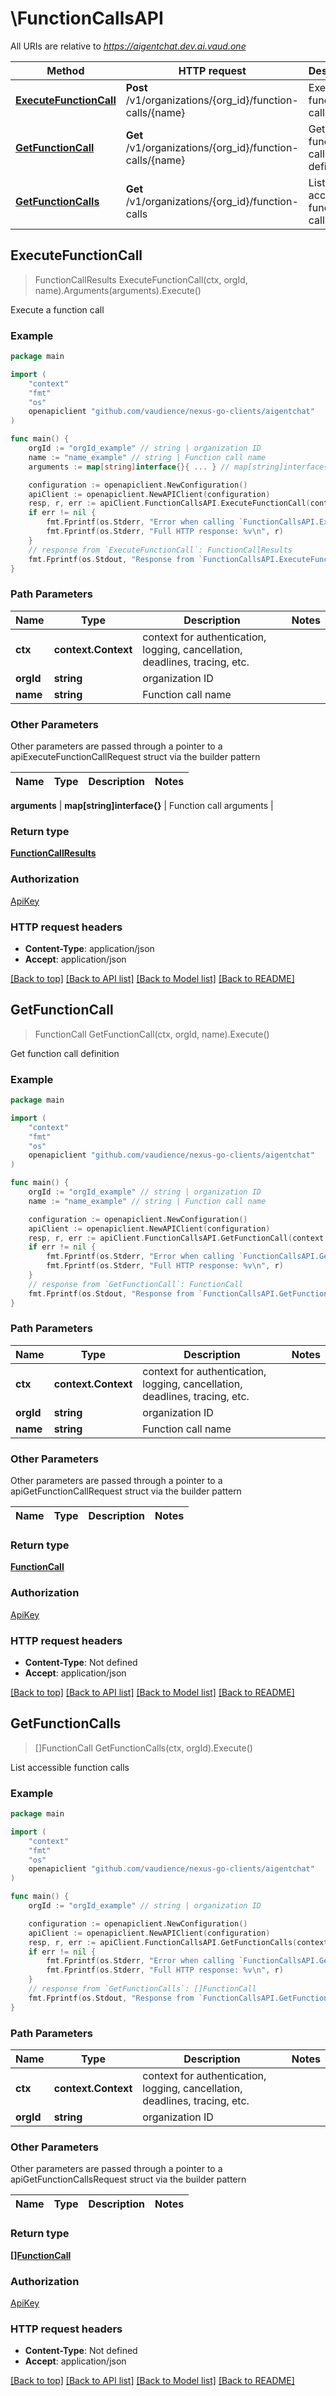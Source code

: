 # \FunctionCallsAPI

All URIs are relative to *https://aigentchat.dev.ai.vaud.one*

Method | HTTP request | Description
------------- | ------------- | -------------
[**ExecuteFunctionCall**](FunctionCallsAPI.md#ExecuteFunctionCall) | **Post** /v1/organizations/{org_id}/function-calls/{name} | Execute a function call
[**GetFunctionCall**](FunctionCallsAPI.md#GetFunctionCall) | **Get** /v1/organizations/{org_id}/function-calls/{name} | Get function call definition
[**GetFunctionCalls**](FunctionCallsAPI.md#GetFunctionCalls) | **Get** /v1/organizations/{org_id}/function-calls | List accessible function calls



## ExecuteFunctionCall

> FunctionCallResults ExecuteFunctionCall(ctx, orgId, name).Arguments(arguments).Execute()

Execute a function call



### Example

```go
package main

import (
	"context"
	"fmt"
	"os"
	openapiclient "github.com/vaudience/nexus-go-clients/aigentchat"
)

func main() {
	orgId := "orgId_example" // string | organization ID
	name := "name_example" // string | Function call name
	arguments := map[string]interface{}{ ... } // map[string]interface{} | Function call arguments

	configuration := openapiclient.NewConfiguration()
	apiClient := openapiclient.NewAPIClient(configuration)
	resp, r, err := apiClient.FunctionCallsAPI.ExecuteFunctionCall(context.Background(), orgId, name).Arguments(arguments).Execute()
	if err != nil {
		fmt.Fprintf(os.Stderr, "Error when calling `FunctionCallsAPI.ExecuteFunctionCall``: %v\n", err)
		fmt.Fprintf(os.Stderr, "Full HTTP response: %v\n", r)
	}
	// response from `ExecuteFunctionCall`: FunctionCallResults
	fmt.Fprintf(os.Stdout, "Response from `FunctionCallsAPI.ExecuteFunctionCall`: %v\n", resp)
}
```

### Path Parameters


Name | Type | Description  | Notes
------------- | ------------- | ------------- | -------------
**ctx** | **context.Context** | context for authentication, logging, cancellation, deadlines, tracing, etc.
**orgId** | **string** | organization ID | 
**name** | **string** | Function call name | 

### Other Parameters

Other parameters are passed through a pointer to a apiExecuteFunctionCallRequest struct via the builder pattern


Name | Type | Description  | Notes
------------- | ------------- | ------------- | -------------


 **arguments** | **map[string]interface{}** | Function call arguments | 

### Return type

[**FunctionCallResults**](FunctionCallResults.md)

### Authorization

[ApiKey](../README.md#ApiKey)

### HTTP request headers

- **Content-Type**: application/json
- **Accept**: application/json

[[Back to top]](#) [[Back to API list]](../README.md#documentation-for-api-endpoints)
[[Back to Model list]](../README.md#documentation-for-models)
[[Back to README]](../README.md)


## GetFunctionCall

> FunctionCall GetFunctionCall(ctx, orgId, name).Execute()

Get function call definition



### Example

```go
package main

import (
	"context"
	"fmt"
	"os"
	openapiclient "github.com/vaudience/nexus-go-clients/aigentchat"
)

func main() {
	orgId := "orgId_example" // string | organization ID
	name := "name_example" // string | Function call name

	configuration := openapiclient.NewConfiguration()
	apiClient := openapiclient.NewAPIClient(configuration)
	resp, r, err := apiClient.FunctionCallsAPI.GetFunctionCall(context.Background(), orgId, name).Execute()
	if err != nil {
		fmt.Fprintf(os.Stderr, "Error when calling `FunctionCallsAPI.GetFunctionCall``: %v\n", err)
		fmt.Fprintf(os.Stderr, "Full HTTP response: %v\n", r)
	}
	// response from `GetFunctionCall`: FunctionCall
	fmt.Fprintf(os.Stdout, "Response from `FunctionCallsAPI.GetFunctionCall`: %v\n", resp)
}
```

### Path Parameters


Name | Type | Description  | Notes
------------- | ------------- | ------------- | -------------
**ctx** | **context.Context** | context for authentication, logging, cancellation, deadlines, tracing, etc.
**orgId** | **string** | organization ID | 
**name** | **string** | Function call name | 

### Other Parameters

Other parameters are passed through a pointer to a apiGetFunctionCallRequest struct via the builder pattern


Name | Type | Description  | Notes
------------- | ------------- | ------------- | -------------



### Return type

[**FunctionCall**](FunctionCall.md)

### Authorization

[ApiKey](../README.md#ApiKey)

### HTTP request headers

- **Content-Type**: Not defined
- **Accept**: application/json

[[Back to top]](#) [[Back to API list]](../README.md#documentation-for-api-endpoints)
[[Back to Model list]](../README.md#documentation-for-models)
[[Back to README]](../README.md)


## GetFunctionCalls

> []FunctionCall GetFunctionCalls(ctx, orgId).Execute()

List accessible function calls



### Example

```go
package main

import (
	"context"
	"fmt"
	"os"
	openapiclient "github.com/vaudience/nexus-go-clients/aigentchat"
)

func main() {
	orgId := "orgId_example" // string | organization ID

	configuration := openapiclient.NewConfiguration()
	apiClient := openapiclient.NewAPIClient(configuration)
	resp, r, err := apiClient.FunctionCallsAPI.GetFunctionCalls(context.Background(), orgId).Execute()
	if err != nil {
		fmt.Fprintf(os.Stderr, "Error when calling `FunctionCallsAPI.GetFunctionCalls``: %v\n", err)
		fmt.Fprintf(os.Stderr, "Full HTTP response: %v\n", r)
	}
	// response from `GetFunctionCalls`: []FunctionCall
	fmt.Fprintf(os.Stdout, "Response from `FunctionCallsAPI.GetFunctionCalls`: %v\n", resp)
}
```

### Path Parameters


Name | Type | Description  | Notes
------------- | ------------- | ------------- | -------------
**ctx** | **context.Context** | context for authentication, logging, cancellation, deadlines, tracing, etc.
**orgId** | **string** | organization ID | 

### Other Parameters

Other parameters are passed through a pointer to a apiGetFunctionCallsRequest struct via the builder pattern


Name | Type | Description  | Notes
------------- | ------------- | ------------- | -------------


### Return type

[**[]FunctionCall**](FunctionCall.md)

### Authorization

[ApiKey](../README.md#ApiKey)

### HTTP request headers

- **Content-Type**: Not defined
- **Accept**: application/json

[[Back to top]](#) [[Back to API list]](../README.md#documentation-for-api-endpoints)
[[Back to Model list]](../README.md#documentation-for-models)
[[Back to README]](../README.md)

